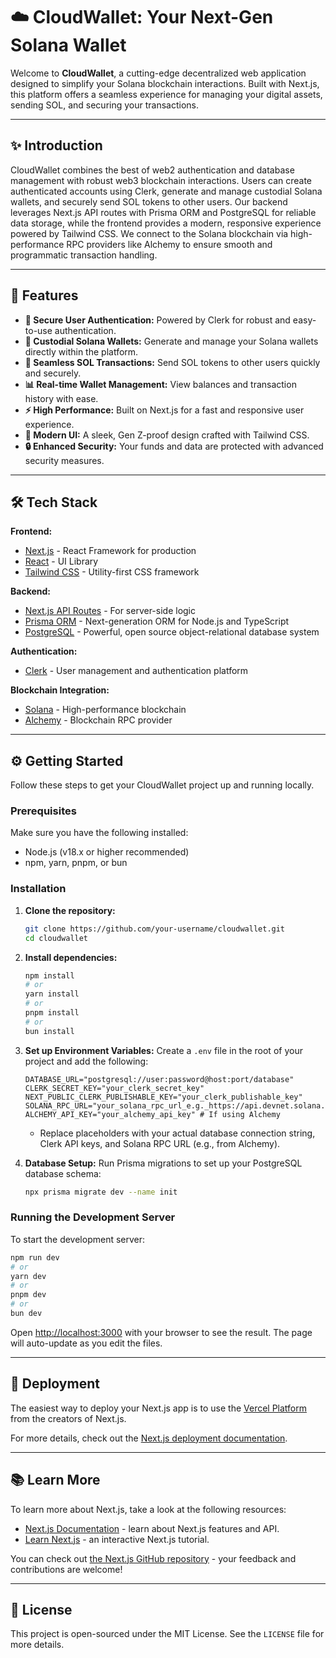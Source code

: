# ☁️ CloudWallet: Your Next-Gen Solana Wallet

Welcome to **CloudWallet**, a cutting-edge decentralized web application designed to simplify your Solana blockchain interactions. Built with Next.js, this platform offers a seamless experience for managing your digital assets, sending SOL, and securing your transactions.

---

## ✨ Introduction

CloudWallet combines the best of web2 authentication and database management with robust web3 blockchain interactions. Users can create authenticated accounts using Clerk, generate and manage custodial Solana wallets, and securely send SOL tokens to other users. Our backend leverages Next.js API routes with Prisma ORM and PostgreSQL for reliable data storage, while the frontend provides a modern, responsive experience powered by Tailwind CSS. We connect to the Solana blockchain via high-performance RPC providers like Alchemy to ensure smooth and programmatic transaction handling.

---

## 🚀 Features

*   **🔐 Secure User Authentication:** Powered by Clerk for robust and easy-to-use authentication.
*   **👛 Custodial Solana Wallets:** Generate and manage your Solana wallets directly within the platform.
*   **💸 Seamless SOL Transactions:** Send SOL tokens to other users quickly and securely.
*   **📊 Real-time Wallet Management:** View balances and transaction history with ease.
*   **⚡️ High Performance:** Built on Next.js for a fast and responsive user experience.
*   **🎨 Modern UI:** A sleek, Gen Z-proof design crafted with Tailwind CSS.
*   **🔒 Enhanced Security:** Your funds and data are protected with advanced security measures.

---

## 🛠️ Tech Stack

**Frontend:**
*   [Next.js](https://nextjs.org/) - React Framework for production
*   [React](https://react.dev/) - UI Library
*   [Tailwind CSS](https://tailwindcss.com/) - Utility-first CSS framework

**Backend:**
*   [Next.js API Routes](https://nextjs.org/docs/app/building-your-application/routing/route-handlers) - For server-side logic
*   [Prisma ORM](https://www.prisma.io/) - Next-generation ORM for Node.js and TypeScript
*   [PostgreSQL](https://www.postgresql.org/) - Powerful, open source object-relational database system

**Authentication:**
*   [Clerk](https://clerk.com/) - User management and authentication platform

**Blockchain Integration:**
*   [Solana](https://solana.com/) - High-performance blockchain
*   [Alchemy](https://www.alchemy.com/) - Blockchain RPC provider

---

## ⚙️ Getting Started

Follow these steps to get your CloudWallet project up and running locally.

### Prerequisites

Make sure you have the following installed:
*   Node.js (v18.x or higher recommended)
*   npm, yarn, pnpm, or bun

### Installation

1.  **Clone the repository:**
    ```bash
    git clone https://github.com/your-username/cloudwallet.git
    cd cloudwallet
    ```

2.  **Install dependencies:**
    ```bash
    npm install
    # or
    yarn install
    # or
    pnpm install
    # or
    bun install
    ```

3.  **Set up Environment Variables:**
    Create a `.env` file in the root of your project and add the following:
    ```
    DATABASE_URL="postgresql://user:password@host:port/database"
    CLERK_SECRET_KEY="your_clerk_secret_key"
    NEXT_PUBLIC_CLERK_PUBLISHABLE_KEY="your_clerk_publishable_key"
    SOLANA_RPC_URL="your_solana_rpc_url_e.g._https://api.devnet.solana.com"
    ALCHEMY_API_KEY="your_alchemy_api_key" # If using Alchemy
    ```
    *   Replace placeholders with your actual database connection string, Clerk API keys, and Solana RPC URL (e.g., from Alchemy).

4.  **Database Setup:**
    Run Prisma migrations to set up your PostgreSQL database schema:
    ```bash
    npx prisma migrate dev --name init
    ```

### Running the Development Server

To start the development server:

```bash
npm run dev
# or
yarn dev
# or
pnpm dev
# or
bun dev
```

Open [http://localhost:3000](http://localhost:3000) with your browser to see the result. The page will auto-update as you edit the files.

---

## 🚀 Deployment

The easiest way to deploy your Next.js app is to use the [Vercel Platform](https://vercel.com/new?utm_medium=default-template&filter=next.js&utm_source=create-next-app&utm_campaign=create-next-app-readme) from the creators of Next.js.

For more details, check out the [Next.js deployment documentation](https://nextjs.org/docs/app/building-your-application/deploying).

---

## 📚 Learn More

To learn more about Next.js, take a look at the following resources:

*   [Next.js Documentation](https://nextjs.org/docs) - learn about Next.js features and API.
*   [Learn Next.js](https://nextjs.org/learn) - an interactive Next.js tutorial.

You can check out [the Next.js GitHub repository](https://github.com/vercel/next.js) - your feedback and contributions are welcome!

---

## 📄 License

This project is open-sourced under the MIT License. See the `LICENSE` file for more details.
```
